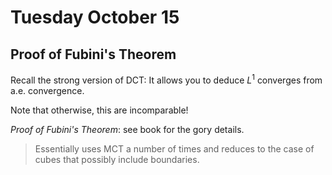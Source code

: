 # Tuesday October 15

## Proof of Fubini's Theorem

Recall the strong version of DCT: 
It allows you to deduce $L^1$ converges from a.e. convergence. 

Note that otherwise, this are incomparable!

*Proof of Fubini's Theorem*: see book for the gory details.

> Essentially uses MCT a number of times and reduces to the case of cubes that possibly include boundaries.